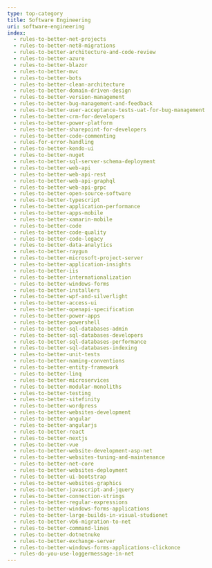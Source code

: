 ```yaml
---
type: top-category
title: Software Engineering
uri: software-engineering
index:
  - rules-to-better-net-projects
  - rules-to-better-net8-migrations
  - rules-to-better-architecture-and-code-review
  - rules-to-better-azure
  - rules-to-better-blazor
  - rules-to-better-mvc
  - rules-to-better-bots
  - rules-to-better-clean-architecture
  - rules-to-better-domain-driven-design
  - rules-to-better-version-management
  - rules-to-better-bug-management-and-feedback
  - rules-to-better-user-acceptance-tests-uat-for-bug-management
  - rules-to-better-crm-for-developers
  - rules-to-better-power-platform
  - rules-to-better-sharepoint-for-developers
  - rules-to-better-code-commenting
  - rules-for-error-handling
  - rules-to-better-kendo-ui
  - rules-to-better-nuget
  - rules-to-better-sql-server-schema-deployment
  - rules-to-better-web-api
  - rules-to-better-web-api-rest
  - rules-to-better-web-api-graphql
  - rules-to-better-web-api-grpc
  - rules-to-better-open-source-software
  - rules-to-better-typescript
  - rules-to-better-application-performance
  - rules-to-better-apps-mobile
  - rules-to-better-xamarin-mobile
  - rules-to-better-code
  - rules-to-better-code-quality
  - rules-to-better-code-legacy
  - rules-to-better-data-analytics
  - rules-to-better-raygun
  - rules-to-better-microsoft-project-server
  - rules-to-better-application-insights
  - rules-to-better-iis
  - rules-to-better-internationalization
  - rules-to-better-windows-forms
  - rules-to-better-installers
  - rules-to-better-wpf-and-silverlight
  - rules-to-better-access-ui
  - rules-to-better-openapi-specification
  - rules-to-better-power-apps
  - rules-to-better-powershell
  - rules-to-better-sql-databases-admin
  - rules-to-better-sql-databases-developers
  - rules-to-better-sql-databases-performance
  - rules-to-better-sql-databases-indexing
  - rules-to-better-unit-tests
  - rules-to-better-naming-conventions
  - rules-to-better-entity-framework
  - rules-to-better-linq
  - rules-to-better-microservices
  - rules-to-better-modular-monoliths
  - rules-to-better-testing
  - rules-to-better-sitefinity
  - rules-to-better-wordpress
  - rules-to-better-websites-development
  - rules-to-better-angular
  - rules-to-better-angularjs
  - rules-to-better-react
  - rules-to-better-nextjs
  - rules-to-better-vue
  - rules-to-better-website-development-asp-net
  - rules-to-better-websites-tuning-and-maintenance
  - rules-to-better-net-core
  - rules-to-better-websites-deployment
  - rules-to-better-ui-bootstrap
  - rules-to-better-websites-graphics
  - rules-to-better-javascript-and-jquery
  - rules-to-better-connection-strings
  - rules-to-better-regular-expressions
  - rules-to-better-windows-forms-applications
  - rules-to-better-large-builds-in-visual-studionet
  - rules-to-better-vb6-migration-to-net
  - rules-to-better-command-lines
  - rules-to-better-dotnetnuke
  - rules-to-better-exchange-server
  - rules-to-better-windows-forms-applications-clickonce
  - rules-do-you-use-loggermessage-in-net
---
```

